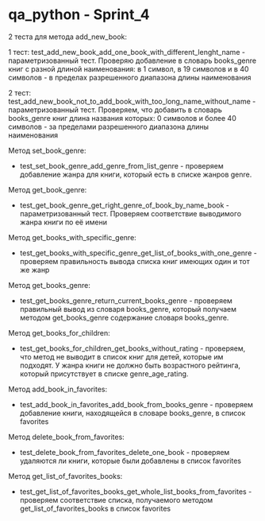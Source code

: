 # qa_python - Sprint_4

2 теста для метода add_new_book:

1 тест: test_add_new_book_add_one_book_with_different_lenght_name - параметризованный тест. Проверяю добавление в словарь books_genre книг с разной длиной наименования: в 1 символ, в 19 символов и в 40 символов - в пределах разрешенного диапазона длины наименования

2 тест: test_add_new_book_not_to_add_book_with_too_long_name_without_name - параметризованный тест. Проверяем, что добавить в словарь books_genre книг длина названия которых: 0 символов и более 40 символов - за пределами разрешенного диапазона длины наименования

Метод set_book_genre:
 - test_set_book_genre_add_genre_from_list_genre - проверяем добавление жанра для книги, который есть в списке жанров genre.

Метод get_book_genre:
- test_get_book_genre_get_right_genre_of_book_by_name_book - параметризованный тест. Проверяем соответствие выводимого жанра книги по её имени

Метод get_books_with_specific_genre:
- test_get_books_with_specific_genre_get_list_of_books_with_one_genre - проверяем правильность вывода списка книг имеющих один и тот же жанр

Метод get_books_genre:
- test_get_books_genre_return_current_books_genre - проверяем правильный вывод из словаря books_genre, который получаем методом get_books_genre содержание словаря books_genre.

Метод get_books_for_children:
- test_get_books_for_children_get_books_without_rating - проверяем, что метод не выводит в список книг для детей, которые им подходят. У жанра книги не должно быть возрастного рейтинга, который присутствует в списке genre_age_rating.

Метод add_book_in_favorites:
- test_add_book_in_favorites_add_book_from_books_genre - проверяем добавление книги, находящейся в словаре books_genre, в список favorites

Метод delete_book_from_favorites:
- test_delete_book_from_favorites_delete_one_book - проверяем удаляются ли книги, которые были добавлены в список favorites

Метод get_list_of_favorites_books:
- test_get_list_of_favorites_books_get_whole_list_books_from_favorites - проверяем соответствие списка, получаемого методом get_list_of_favorites_books в список favorites